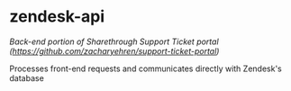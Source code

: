 # zendesk-api

*Back-end portion of Sharethrough Support Ticket portal (https://github.com/zacharyehren/support-ticket-portal)*

Processes front-end requests and communicates directly with Zendesk's database
